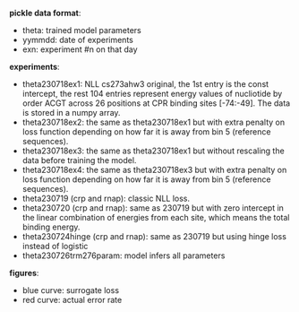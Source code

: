 **pickle data format**:
- theta: trained model parameters
- yymmdd: date of experiments
- exn: experiment #n on that day

**experiments**:
- theta230718ex1: NLL cs273ahw3 original, the 1st entry is the const intercept, 
  the rest 104 entries represent energy values of nucliotide by order ACGT across
  26 positions at CPR binding sites [-74:-49]. The data is stored in a numpy array.
- theta230718ex2: the same as theta230718ex1 but with extra penalty on loss function
  depending on how far it is away from bin 5 (reference sequences).
- theta230718ex3: the same as theta230718ex1 but without rescaling the data
  before training the model.
- theta230718ex4: the same as theta230718ex3 but with extra penalty on loss function
  depending on how far it is away from bin 5 (reference sequences).
- theta230719 (crp and rnap): classic NLL loss.
- theta230720 (crp and rnap): same as 230719 but with zero intercept in the linear
  combination of energies from each site, which means the total binding energy.
- theta230724hinge (crp and rnap): same as 230719 but using hinge loss instead of logistic
- theta230726trm276param: model infers all parameters

**figures**:
- blue curve: surrogate loss
- red curve: actual error rate
